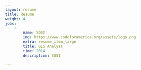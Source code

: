 ```yaml
---
layout: resume
title: Resume
weight: 4
jobs:
    -
        name: SGSI
        img: https://www.codeforamerica.org/assets/logo.png
        extra: resume_item_large
        title: GIS Analyst
        time: 2014
        description: SGSI
  
---
```

